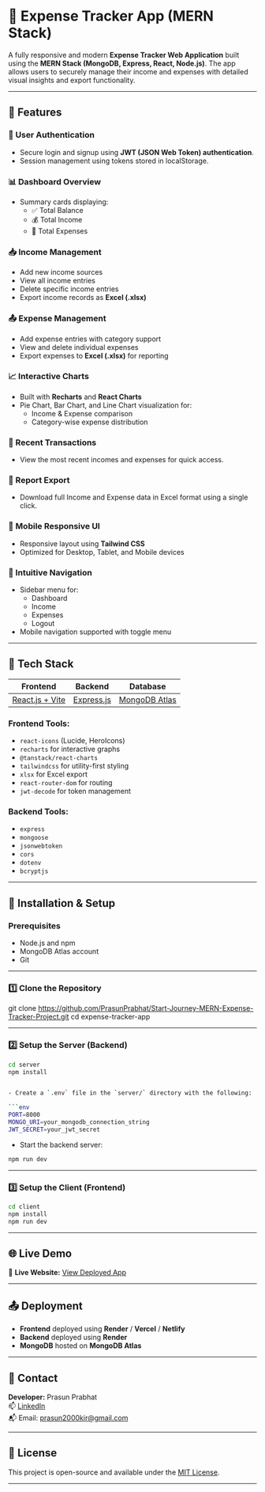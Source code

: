 # 💸 Expense Tracker App (MERN Stack)

A fully responsive and modern **Expense Tracker Web Application** built using the **MERN Stack (MongoDB, Express, React, Node.js)**. The app allows users to securely manage their income and expenses with detailed visual insights and export functionality.

---

## 🚀 Features

### 🔐 User Authentication
- Secure login and signup using **JWT (JSON Web Token) authentication**.
- Session management using tokens stored in localStorage.

### 📊 Dashboard Overview
- Summary cards displaying:
  - ✅ Total Balance
  - 💰 Total Income
  - 💸 Total Expenses

### 📥 Income Management
- Add new income sources
- View all income entries
- Delete specific income entries
- Export income records as **Excel (.xlsx)**

### 📤 Expense Management
- Add expense entries with category support
- View and delete individual expenses
- Export expenses to **Excel (.xlsx)** for reporting

### 📈 Interactive Charts
- Built with **Recharts** and **React Charts**
- Pie Chart, Bar Chart, and Line Chart visualization for:
  - Income & Expense comparison
  - Category-wise expense distribution

### 🧾 Recent Transactions
- View the most recent incomes and expenses for quick access.

### 📂 Report Export
- Download full Income and Expense data in Excel format using a single click.

### 📱 Mobile Responsive UI
- Responsive layout using **Tailwind CSS**
- Optimized for Desktop, Tablet, and Mobile devices

### 🧭 Intuitive Navigation
- Sidebar menu for:
  - Dashboard
  - Income
  - Expenses
  - Logout
- Mobile navigation supported with toggle menu

---

## 🧰 Tech Stack

| Frontend               | Backend                | Database         |
| ---------------------- | ---------------------- | ---------------- |
| [React.js + Vite](https://vitejs.dev/) | [Express.js](https://expressjs.com/) | [MongoDB Atlas](https://www.mongodb.com/cloud/atlas) |

### Frontend Tools:
- `react-icons` (Lucide, HeroIcons)
- `recharts` for interactive graphs
- `@tanstack/react-charts`
- `tailwindcss` for utility-first styling
- `xlsx` for Excel export
- `react-router-dom` for routing
- `jwt-decode` for token management

### Backend Tools:
- `express`
- `mongoose`
- `jsonwebtoken`
- `cors`
- `dotenv`
- `bcryptjs`

---

## 🔧 Installation & Setup

### Prerequisites
- Node.js and npm
- MongoDB Atlas account
- Git

---

### 1️⃣ Clone the Repository


git clone https://github.com/PrasunPrabhat/Start-Journey-MERN-Expense-Tracker-Project.git
cd expense-tracker-app


---

### 2️⃣ Setup the Server (Backend)

```bash
cd server
npm install


- Create a `.env` file in the `server/` directory with the following:

```env
PORT=8000
MONGO_URI=your_mongodb_connection_string
JWT_SECRET=your_jwt_secret
```

- Start the backend server:

```bash
npm run dev
```

---

### 3️⃣ Setup the Client (Frontend)

```bash
cd client
npm install
npm run dev
```

---

## 🌐 Live Demo

🚀 **Live Website:** [View Deployed App](https://expense-tracker-cbnz.onrender.com)

---

## 📤 Deployment

- **Frontend** deployed using **Render** / **Vercel** / **Netlify**
- **Backend** deployed using **Render**
- **MongoDB** hosted on **MongoDB Atlas**

---

## 📧 Contact

**Developer:** Prasun Prabhat  
📫 [LinkedIn](https://www.linkedin.com/in/prasun-prabhat-859838230/)  
📬 Email: prasun2000kir@gmail.com

---

## 📃 License

This project is open-source and available under the [MIT License](LICENSE).

---

